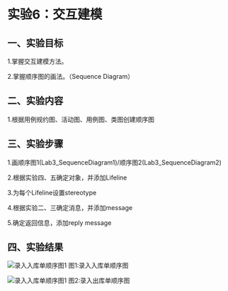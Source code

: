 # 实验6：交互建模

## 一、实验目标

1.掌握交互建模方法。

2.掌握顺序图的画法。（Sequence Diagram）

## 二、实验内容

1.根据用例规约图、活动图、用例图、类图创建顺序图

## 三、实验步骤

1.画顺序图1(Lab3_SequenceDiagram1)/顺序图2(Lab3_SequenceDiagram2)

2.根据实验四、五确定对象，并添加Lifeline

3.为每个Lifeline设置stereotype

4.根据实验二、三确定消息，并添加message

5.确定返回信息，添加reply message

## 四、实验结果

![录入入库单顺序图1](C:/github/uml-modeling-2020/students/1714080902536/Lab6_SequenceDiagram1.jpg)
图1:录入入库单顺序图

![录入入库单顺序图1](C:/github/uml-modeling-2020/students/1714080902536/Lab6_SequenceDiagram2.jpg)
图2:录入出库单顺序图